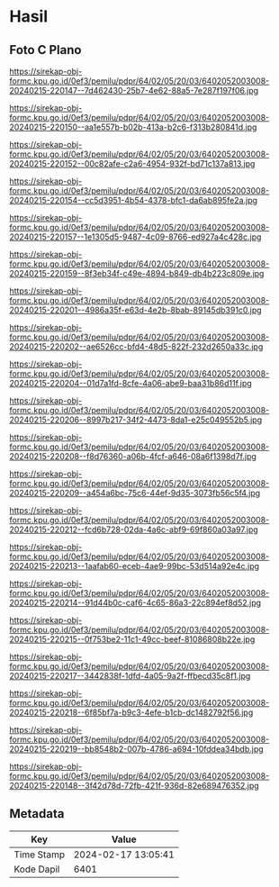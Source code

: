 # Hasil

## Foto C Plano

https://sirekap-obj-formc.kpu.go.id/0ef3/pemilu/pdpr/64/02/05/20/03/6402052003008-20240215-220147--7d462430-25b7-4e62-88a5-7e287f197f06.jpg

https://sirekap-obj-formc.kpu.go.id/0ef3/pemilu/pdpr/64/02/05/20/03/6402052003008-20240215-220150--aa1e557b-b02b-413a-b2c6-f313b280841d.jpg

https://sirekap-obj-formc.kpu.go.id/0ef3/pemilu/pdpr/64/02/05/20/03/6402052003008-20240215-220152--00c82afe-c2a6-4954-932f-bd71c137a813.jpg

https://sirekap-obj-formc.kpu.go.id/0ef3/pemilu/pdpr/64/02/05/20/03/6402052003008-20240215-220154--cc5d3951-4b54-4378-bfc1-da6ab895fe2a.jpg

https://sirekap-obj-formc.kpu.go.id/0ef3/pemilu/pdpr/64/02/05/20/03/6402052003008-20240215-220157--1e1305d5-9487-4c09-8766-ed927a4c428c.jpg

https://sirekap-obj-formc.kpu.go.id/0ef3/pemilu/pdpr/64/02/05/20/03/6402052003008-20240215-220159--8f3eb34f-c49e-4894-b849-db4b223c809e.jpg

https://sirekap-obj-formc.kpu.go.id/0ef3/pemilu/pdpr/64/02/05/20/03/6402052003008-20240215-220201--4986a35f-e63d-4e2b-8bab-89145db391c0.jpg

https://sirekap-obj-formc.kpu.go.id/0ef3/pemilu/pdpr/64/02/05/20/03/6402052003008-20240215-220202--ae6526cc-bfd4-48d5-822f-232d2650a33c.jpg

https://sirekap-obj-formc.kpu.go.id/0ef3/pemilu/pdpr/64/02/05/20/03/6402052003008-20240215-220204--01d7a1fd-8cfe-4a06-abe9-baa31b86d11f.jpg

https://sirekap-obj-formc.kpu.go.id/0ef3/pemilu/pdpr/64/02/05/20/03/6402052003008-20240215-220206--8997b217-34f2-4473-8da1-e25c049552b5.jpg

https://sirekap-obj-formc.kpu.go.id/0ef3/pemilu/pdpr/64/02/05/20/03/6402052003008-20240215-220208--f8d76360-a06b-4fcf-a646-08a6f1398d7f.jpg

https://sirekap-obj-formc.kpu.go.id/0ef3/pemilu/pdpr/64/02/05/20/03/6402052003008-20240215-220209--a454a6bc-75c6-44ef-9d35-3073fb56c5f4.jpg

https://sirekap-obj-formc.kpu.go.id/0ef3/pemilu/pdpr/64/02/05/20/03/6402052003008-20240215-220212--fcd6b728-02da-4a6c-abf9-69f860a03a97.jpg

https://sirekap-obj-formc.kpu.go.id/0ef3/pemilu/pdpr/64/02/05/20/03/6402052003008-20240215-220213--1aafab60-eceb-4ae9-99bc-53d514a92e4c.jpg

https://sirekap-obj-formc.kpu.go.id/0ef3/pemilu/pdpr/64/02/05/20/03/6402052003008-20240215-220214--91d44b0c-caf6-4c65-86a3-22c894ef8d52.jpg

https://sirekap-obj-formc.kpu.go.id/0ef3/pemilu/pdpr/64/02/05/20/03/6402052003008-20240215-220215--0f753be2-11c1-49cc-beef-81086808b22e.jpg

https://sirekap-obj-formc.kpu.go.id/0ef3/pemilu/pdpr/64/02/05/20/03/6402052003008-20240215-220217--3442838f-1dfd-4a05-9a2f-ffbecd35c8f1.jpg

https://sirekap-obj-formc.kpu.go.id/0ef3/pemilu/pdpr/64/02/05/20/03/6402052003008-20240215-220218--6f85bf7a-b9c3-4efe-b1cb-dc1482792f56.jpg

https://sirekap-obj-formc.kpu.go.id/0ef3/pemilu/pdpr/64/02/05/20/03/6402052003008-20240215-220219--bb8548b2-007b-4786-a694-10fddea34bdb.jpg

https://sirekap-obj-formc.kpu.go.id/0ef3/pemilu/pdpr/64/02/05/20/03/6402052003008-20240215-220148--3f42d78d-72fb-421f-936d-82e689476352.jpg


## Metadata

| Key        | Value               |
| ---------- | ------------------- |
| Time Stamp | 2024-02-17 13:05:41 |
| Kode Dapil | 6401                |



